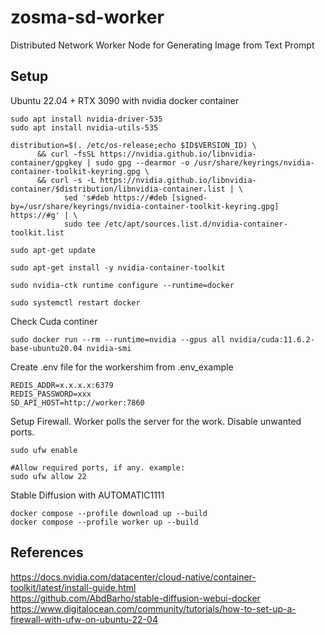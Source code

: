 # zosma-sd-worker

Distributed Network Worker Node for Generating Image from Text Prompt


## Setup

Ubuntu 22.04 + RTX 3090 with nvidia docker container
```
sudo apt install nvidia-driver-535
sudo apt install nvidia-utils-535
```

```
distribution=$(. /etc/os-release;echo $ID$VERSION_ID) \
      && curl -fsSL https://nvidia.github.io/libnvidia-container/gpgkey | sudo gpg --dearmor -o /usr/share/keyrings/nvidia-container-toolkit-keyring.gpg \
      && curl -s -L https://nvidia.github.io/libnvidia-container/$distribution/libnvidia-container.list | \
            sed 's#deb https://#deb [signed-by=/usr/share/keyrings/nvidia-container-toolkit-keyring.gpg] https://#g' | \
            sudo tee /etc/apt/sources.list.d/nvidia-container-toolkit.list

sudo apt-get update

sudo apt-get install -y nvidia-container-toolkit

sudo nvidia-ctk runtime configure --runtime=docker

sudo systemctl restart docker
```

Check Cuda continer
```
sudo docker run --rm --runtime=nvidia --gpus all nvidia/cuda:11.6.2-base-ubuntu20.04 nvidia-smi
```

Create .env file for the workershim from .env_example

```
REDIS_ADDR=x.x.x.x:6379
REDIS_PASSWORD=xxx
SD_API_HOST=http://worker:7860
```
Setup Firewall. Worker polls the server for the work. Disable unwanted ports.
```
sudo ufw enable

#Allow required ports, if any. example:
sudo ufw allow 22
```
Stable Diffusion with AUTOMATIC1111
```
docker compose --profile download up --build
docker compose --profile worker up --build
```


## References
https://docs.nvidia.com/datacenter/cloud-native/container-toolkit/latest/install-guide.html  
https://github.com/AbdBarho/stable-diffusion-webui-docker  
https://www.digitalocean.com/community/tutorials/how-to-set-up-a-firewall-with-ufw-on-ubuntu-22-04  
